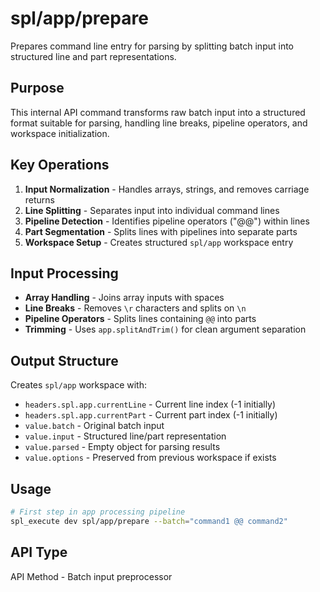 # spl/app/prepare

Prepares command line entry for parsing by splitting batch input into structured line and part representations.

## Purpose

This internal API command transforms raw batch input into a structured format suitable for parsing, handling line breaks, pipeline operators, and workspace initialization.

## Key Operations

1. **Input Normalization** - Handles arrays, strings, and removes carriage returns
2. **Line Splitting** - Separates input into individual command lines
3. **Pipeline Detection** - Identifies pipeline operators ("@@") within lines
4. **Part Segmentation** - Splits lines with pipelines into separate parts
5. **Workspace Setup** - Creates structured `spl/app` workspace entry

## Input Processing

- **Array Handling** - Joins array inputs with spaces
- **Line Breaks** - Removes `\r` characters and splits on `\n`
- **Pipeline Operators** - Splits lines containing `@@` into parts
- **Trimming** - Uses `app.splitAndTrim()` for clean argument separation

## Output Structure

Creates `spl/app` workspace with:
- `headers.spl.app.currentLine` - Current line index (-1 initially)
- `headers.spl.app.currentPart` - Current part index (-1 initially)
- `value.batch` - Original batch input
- `value.input` - Structured line/part representation
- `value.parsed` - Empty object for parsing results
- `value.options` - Preserved from previous workspace if exists

## Usage

```bash
# First step in app processing pipeline
spl_execute dev spl/app/prepare --batch="command1 @@ command2"
```

## API Type

API Method - Batch input preprocessor